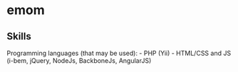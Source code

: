 # emom

## Skills

Programming languages (that may be used):
	- PHP (Yii)
	- HTML/CSS and JS (i-bem, jQuery, NodeJs, BackboneJs, AngularJS)
